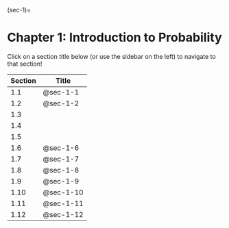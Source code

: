 (sec-1)=
# Chapter 1: Introduction to Probability

Click on a section title below (or use the sidebar on the left) to navigate to that section!

| Section | Title |
| - | - |
| 1.1 | @sec-1-1 |
| 1.2 | @sec-1-2 |
| 1.3 | [](01-03-experiments.md) |
| 1.4 | [](01-04-set-theory.md) |
| 1.5 | [](01-05-defn-of-probability.md) |
| 1.6 | @sec-1-6 |
| 1.7 | @sec-1-7 |
| 1.8 | @sec-1-8 |
| 1.9 | @sec-1-9 |
| 1.10 | @sec-1-10 |
| 1.11 | @sec-1-11 |
| 1.12 | @sec-1-12 |
